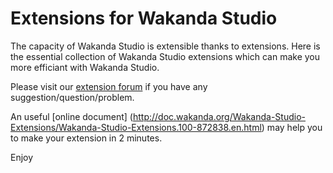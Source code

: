 # Extensions for Wakanda Studio

The capacity of Wakanda Studio is extensible thanks to extensions. Here is the essential collection of Wakanda Studio extensions which can make you more efficiant with Wakanda Studio.


Please visit our [extension forum](http://forum.wakanda.org/forumdisplay.php?27-Studio-Extensions) if you have any suggestion/question/problem.

An useful [online document] (http://doc.wakanda.org/Wakanda-Studio-Extensions/Wakanda-Studio-Extensions.100-872838.en.html) may help you to make your extension in 2 minutes.

Enjoy

